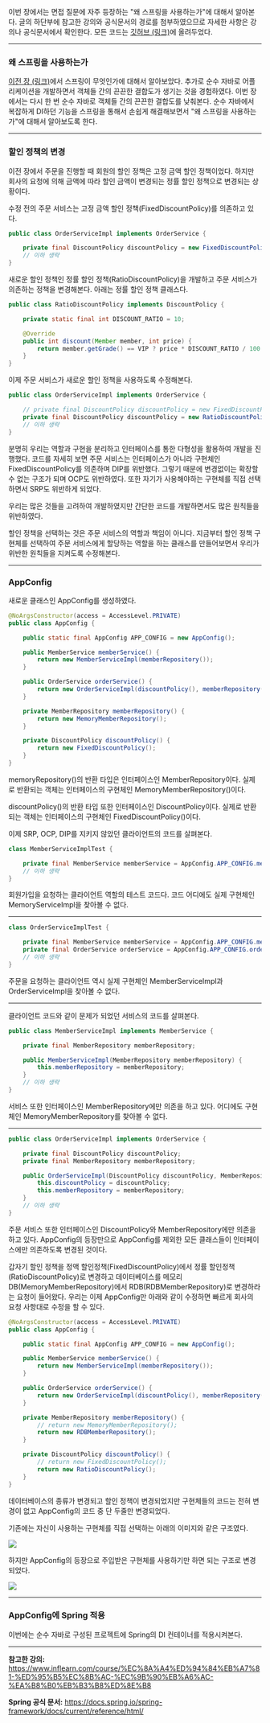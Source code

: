 이번 장에서는 면접 질문에 자주 등장하는 "왜 스프링을 사용하는가"에 대해서 알아본다.
글의 하단부에 참고한 강의와 공식문서의 경로를 첨부하였으므로 자세한 사항은 강의나 공식문서에서 확인한다.
모든 코드는 [깃허브 (링크)](https://github.com/roy-zz/spring)에 올려두었다.

---

### 왜 스프링을 사용하는가

[이전 장 (링크)](https://imprint.tistory.com/159?category=1003393)에서 스프링이 무엇인가에 대해서 알아보았다.
추가로 순수 자바로 어플리케이션을 개발하면서 객체들 간의 끈끈한 결합도가 생기는 것을 경험하였다.
이번 장에서는 다시 한 번 순수 자바로 객체들 간의 끈끈한 결합도를 낮춰본다. 
순수 자바에서 복잡하게 DI하던 기능을 스프링을 통해서 손쉽게 해결해보면서 "왜 스프링을 사용하는가"에 대해서 알아보도록 한다.

---

### 할인 정책의 변경

이전 장에서 주문을 진행할 때 회원의 할인 정책은 고정 금액 할인 정책이었다.
하지만 회사의 요청에 의해 금액에 따라 할인 금액이 변경되는 정률 할인 정책으로 변경되는 상황이다.

수정 전의 주문 서비스는 고정 금액 할인 정책(FixedDiscountPolicy)를 의존하고 있다. 

```java
public class OrderServiceImpl implements OrderService {

    private final DiscountPolicy discountPolicy = new FixedDiscountPolicy();
    // 이하 생략
}
```

새로운 할인 정책인 정률 할인 정책(RatioDiscountPolicy)을 개발하고 주문 서비스가 의존하는 정책을 변경해본다.
아래는 정률 할인 정책 클래스다.

```java
public class RatioDiscountPolicy implements DiscountPolicy {

    private static final int DISCOUNT_RATIO = 10;

    @Override
    public int discount(Member member, int price) {
        return member.getGrade() == VIP ? price * DISCOUNT_RATIO / 100 : 0;
    }
}
```

이제 주문 서비스가 새로운 할인 정책을 사용하도록 수정해본다.

```java
public class OrderServiceImpl implements OrderService {

    // private final DiscountPolicy discountPolicy = new FixedDiscountPolicy();
    private final DiscountPolicy discountPolicy = new RatioDiscountPolicy();
    // 이하 생략
}
```

분명히 우리는 역할과 구현을 분리하고 인터페이스를 통한 다형성을 활용하여 개발을 진행했다.
코드를 자세히 보면 주문 서비스는 인터페이스가 아니라 구현체인 FixedDiscountPolicy를 의존하며 DIP를 위반했다.
그렇기 때문에 변경없이는 확장할 수 없는 구조가 되며 OCP도 위반하였다.
또한 자기가 사용해야하는 구현체를 직접 선택하면서 SRP도 위반하게 되었다.

우리는 많은 것들을 고려하여 개발하였지만 간단한 코드를 개발하면서도 많은 원칙들을 위반하였다.

할인 정책을 선택하는 것은 주문 서비스의 역할과 책임이 아니다.
지금부터 할인 정책 구현체를 선택하여 주문 서비스에게 할당하는 역할을 하는 클래스를 만들어보면서 우리가 위반한 원칙들을 지켜도록 수정해본다.

---

### AppConfig

새로운 클래스인 AppConfig를 생성하였다.

```java
@NoArgsConstructor(access = AccessLevel.PRIVATE)
public class AppConfig {

    public static final AppConfig APP_CONFIG = new AppConfig();

    public MemberService memberService() {
        return new MemberServiceImpl(memberRepository());
    }

    public OrderService orderService() {
        return new OrderServiceImpl(discountPolicy(), memberRepository());
    }

    private MemberRepository memberRepository() {
        return new MemoryMemberRepository();
    }

    private DiscountPolicy discountPolicy() {
        return new FixedDiscountPolicy();
    }
}
```

memoryRepository()의 반환 타입은 인터페이스인 MemberRepository이다.
실제로 반환되는 객체는 인터페이스의 구현체인 MemoryMemberRepository()이다.

discountPolicy()의 반환 타입 또한 인터페이스인 DiscountPolicy이다.
실제로 반환되는 객체는 인터페이스의 구현체인 FixedDiscountPolicy()이다.

이제 SRP, OCP, DIP를 지키지 않았던 클라이언트의 코드를 살펴본다.

```java
class MemberServiceImplTest {

    private final MemberService memberService = AppConfig.APP_CONFIG.memberService();
    // 이하 생략
}
```

회원가입을 요청하는 클라이언트 역할의 테스트 코드다.
코드 어디에도 실제 구현체인 MemoryServiceImpl을 찾아볼 수 없다.

---

```java
class OrderServiceImplTest {

    private final MemberService memberService = AppConfig.APP_CONFIG.memberService();
    private final OrderService orderService = AppConfig.APP_CONFIG.orderService();
    // 이하 생략
}
```

주문을 요청하는 클라이언트 역시 실제 구현체인 MemberServiceImpl과 OrderServiceImpl을 찾아볼 수 없다.

---

클라이언트 코드와 같이 문제가 되었던 서비스의 코드를 살펴본다.

```java
public class MemberServiceImpl implements MemberService {

    private final MemberRepository memberRepository;

    public MemberServiceImpl(MemberRepository memberRepository) {
        this.memberRepository = memberRepository;
    }
    // 이하 생략
}
```

서비스 또한 인터페이스인 MemberRepository에만 의존을 하고 있다.
어디에도 구현체인 MemoryMemberRepository를 찾아볼 수 없다.

---

```java
public class OrderServiceImpl implements OrderService {

    private final DiscountPolicy discountPolicy;
    private final MemberRepository memberRepository;

    public OrderServiceImpl(DiscountPolicy discountPolicy, MemberRepository memberRepository) {
        this.discountPolicy = discountPolicy;
        this.memberRepository = memberRepository;
    }
    // 이하 생략
}
```

주문 서비스 또한 인터페이스인 DiscountPolicy와 MemberRepository에만 의존을 하고 있다.
AppConfig의 등장만으로 AppConfig를 제외한 모든 클래스들이 인터페이스에만 의존하도록 변경된 것이다.

갑자기 할인 정책을 정액 할인정책(FixedDiscountPolicy)에서 정률 할인정책(RatioDiscountPolicy)로 변경하고
데이터베이스를 메모리DB(MemoryMemberRepository)에서 RDB(RDBMemberRepository)로 변경하라는 요청이 들어왔다.
우리는 이제 AppConfig만 아래와 같이 수정하면 빠르게 회사의 요청 사항대로 수정을 할 수 있다.

```java
@NoArgsConstructor(access = AccessLevel.PRIVATE)
public class AppConfig {

    public static final AppConfig APP_CONFIG = new AppConfig();

    public MemberService memberService() {
        return new MemberServiceImpl(memberRepository());
    }

    public OrderService orderService() {
        return new OrderServiceImpl(discountPolicy(), memberRepository());
    }

    private MemberRepository memberRepository() {
        // return new MemoryMemberRepository();
        return new RDBMemberRepository();
    }

    private DiscountPolicy discountPolicy() {
        // return new FixedDiscountPolicy();
        return new RatioDiscountPolicy();
    }
}
```

데이터베이스의 종류가 변경되고 할인 정책이 변경되었지만 구현체들의 코드는 전혀 변경이 없고 AppConfig의 코드 중 단 두줄만 변경되었다.

기존에는 자신이 사용하는 구현체를 직접 선택하는 아래의 이미지와 같은 구조였다.

![](image/choose-by-impl.png)

하지만 AppConfig의 등장으로 주입받은 구현체를 사용하기만 하면 되는 구조로 변경되었다.

![](image/choose-by-appconfig.png)

---

### AppConfig에 Spring 적용

이번에는 순수 자바로 구성된 프로젝트에 Spring의 DI 컨테이너를 적용시켜본다.





---

**참고한 강의:** https://www.inflearn.com/course/%EC%8A%A4%ED%94%84%EB%A7%81-%ED%95%B5%EC%8B%AC-%EC%9B%90%EB%A6%AC-%EA%B8%B0%EB%B3%B8%ED%8E%B8

**Spring 공식 문서:** https://docs.spring.io/spring-framework/docs/current/reference/html/